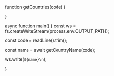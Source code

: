 function getCountries(code) {
  
}

async function main() {
  const ws = fs.createWriteStream(process.env.OUTPUT_PATH);

  const code = readLine().trim();

  const name = await getCountryName(code);

  ws.write(`${name}\n`);

}

